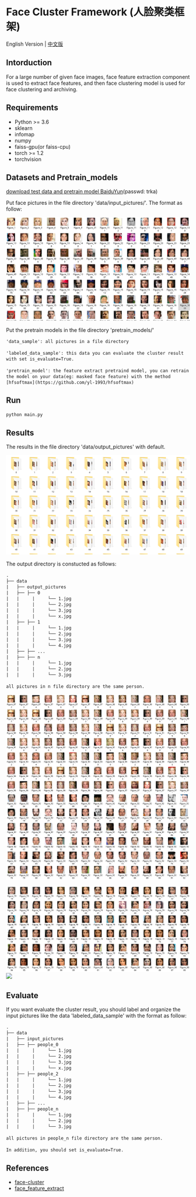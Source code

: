 # Face Cluster Framework (人脸聚类框架)

English Version | [中文版](https://github.com/xiaoxiong74/face-cluster-framework/blob/master/README-zh.md)

## Intorduction

For a large number of given face images, face feature extraction component is used to extract face features,
and then face clustering model is used for face clustering and archiving.

## Requirements
* Python >= 3.6
* sklearn
* infomap
* numpy
* faiss-gpu(or faiss-cpu)
* torch >= 1.2
* torchvision

## Datasets and Pretrain_models

[download test data and pretrain model BaiduYun](https://pan.baidu.com/s/19Ho011j_ZpIT93aS1gSdrg)(passwd: trka)

Put face pictures in the file directory 'data/input_pictures/'. The format as follow:

![](data/tmp/input.png)

Put the pretrain models in the file directory 'pretrain_models/'

```
'data_sample': all pictures in a file directory

'labeled_data_sample': this data you can evaluate the cluster result with set is_evaluate=True.

'pretrain_model': the feature extract pretraind model, you can retrain the model on your data(eg: masked face feature) with the method [hfsoftmax](https://github.com/yl-1993/hfsoftmax)
```

## Run

```bash
python main.py
```

## Results

The results in the file directory 'data/output_pictures' with default.

![](data/tmp/output_all.png)

The output directory is constucted as follows:
```
.
├── data
|   ├── output_pictures
|   ├── ├── 0
|   |     |     └── 1.jpg
|   |     |     └── 2.jpg
|   |     |     └── 3.jpg
|   |     |     └── x.jpg
|   ├── ├── 1
|   |     |     └── 1.jpg
|   |     |     └── 2.jpg
|   |     |     └── 3.jpg
|   |     |     └── 4.jpg
|   ├── ├── ...
|   ├── ├── n
|   |     |     └── 1.jpg
|   |     |     └── 2.jpg
|   |     |     └── 3.jpg

all pictures in n file directory are the same person.
```
![](data/tmp/result_0.png)
![](data/tmp/result_1.png)

![](data/tmp/result_2.png)
![](data/tmp/result_3.png)

## Evaluate

If you want evaluate the cluster result, you should label and organize the input pictures like the data 'labeled_data_sample' with the format as follow:
```
.
├── data
|   ├── input_pictures
|   ├── ├── people_0
|   |     |     └── 1.jpg
|   |     |     └── 2.jpg
|   |     |     └── 3.jpg
|   |     |     └── x.jpg
|   ├── ├── people_2
|   |     |     └── 1.jpg
|   |     |     └── 2.jpg
|   |     |     └── 3.jpg
|   |     |     └── 4.jpg
|   ├── ├── ...
|   ├── ├── people_n
|   |     |     └── 1.jpg
|   |     |     └── 2.jpg
|   |     |     └── 3.jpg

all pictures in people_n file directory are the same person.

In addition, you should set is_evaluate=True.
```

## References

* [face-cluster](https://github.com/xiaoxiong74/face-cluster-by-infomap)
* [face_feature_extract](https://github.com/yl-1993/hfsoftmax)